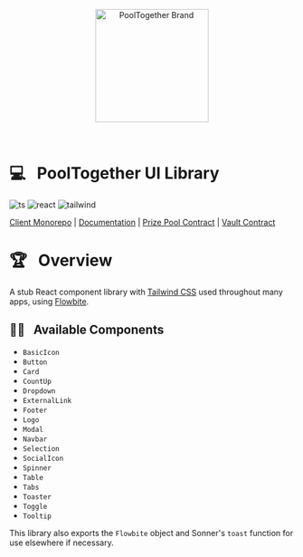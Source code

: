 <p align="center">
  <a href="https://github.com/pooltogether/pooltogether--brand-assets">
    <img src="https://github.com/pooltogether/pooltogether--brand-assets/blob/977e03604c49c63314450b5d432fe57d34747c66/logo/pooltogether-logo--purple-gradient.png?raw=true" alt="PoolTogether Brand" style="max-width:100%;" width="200">
  </a>
</p>

<br />

# 💻 &nbsp; PoolTogether UI Library

![ts](https://img.shields.io/badge/typescript-%23007ACC.svg?style=flat&logo=typescript&logoColor=white)
![react](https://img.shields.io/badge/react-%2320232a.svg?style=flat&logo=react&logoColor=%2361DAFB)
![tailwind](https://img.shields.io/static/v1?label&logo=tailwindcss&logoColor=white&message=tailwind&color=38B2AC)

[Client Monorepo](https://github.com/pooltogether/pooltogether-client-monorepo) | [Documentation](https://dev.pooltogether.com/) | [Prize Pool Contract](https://github.com/pooltogether/v5-prize-pool) | [Vault Contract](https://github.com/pooltogether/v5-vault)

# 🏆 &nbsp; Overview

A stub React component library with [Tailwind CSS](https://tailwindcss.com/) used throughout many apps, using [Flowbite](https://flowbite-react.com/).

## 🐱‍👤 &nbsp; Available Components

- `BasicIcon`
- `Button`
- `Card`
- `CountUp`
- `Dropdown`
- `ExternalLink`
- `Footer`
- `Logo`
- `Modal`
- `Navbar`
- `Selection`
- `SocialIcon`
- `Spinner`
- `Table`
- `Tabs`
- `Toaster`
- `Toggle`
- `Tooltip`

This library also exports the `Flowbite` object and Sonner's `toast` function for use elsewhere if necessary.
